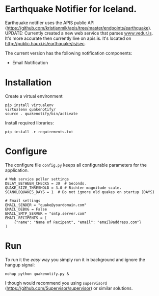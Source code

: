 # Earthquake Notifier for Iceland.
Earthquake notifier uses the APIS public API (https://github.com/kristjanmik/apis/tree/master/endpoints/earthquake).
UPDATE: Currently created a new web service that parses www.vedur.is. It's more accurate then currently live on apis.is.
It's located on http://public.hauxi.is/earthquake/is/sec.

The current version has the following notification components:
* Email Notification

# Installation
Create a virtual environment
``` 
pip install virtualenv
virtualenv quakenotify/
source . quakenotify/bin/activate
```
Install required libraries:
```
pip install -r requirements.txt
```

# Configure
The configure file ```config.py``` keeps all configurable parameters for the application.
```
# Web service poller settings
DELAY_BETWEEN_CHECKS = 30  # Seconds.
QUAKE_SIZE_THRESHOLD = 3.0 # Richter magnitude scale.
SCANOLDQUAKES_DAYS = 1  # Do not ignore old quakes on startup (DAYS)

# Email settings
EMAIL_SENDER = "quake@yourdomain.com"
EMAIL_DEBUG = False
EMAIL_SMTP_SERVER = "smtp.server.com"
EMAIL_RECIPENTS = [
    {"name": "Name of Recipent", "email": "email@address.com"}
]
```

# Run
To run it the *easy* way you simply run it in background and ignore the hangup signal:
```
nohup python quakenotify.py &
```
I though would recommend you using ```supervisord``` (https://github.com/Supervisor/supervisor) or similar solutions.

